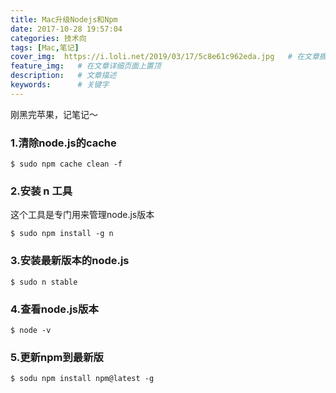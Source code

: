 ```yaml
---
title: Mac升级Nodejs和Npm
date: 2017-10-28 19:57:04
categories: 技术向
tags: [Mac,笔记]
cover_img:  https://i.loli.net/2019/03/17/5c8e61c962eda.jpg   # 在文章摘要上显示
feature_img:   # 在文章详细页面上置顶
description:   # 文章描述
keywords:      # 关键字
---
```


刚黑完苹果，记笔记～
<!--more-->

### 1.清除node.js的cache

```
$ sudo npm cache clean -f
```

### 2.安装 n 工具

这个工具是专门用来管理node.js版本

```
$ sudo npm install -g n
```

### 3.安装最新版本的node.js

```
$ sudo n stable
```

### 4.查看node.js版本

```
$ node -v
```

### 5.更新npm到最新版

```
$ sodu npm install npm@latest -g
```
